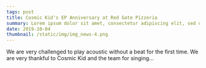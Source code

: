 ```yaml
---
tags: post
title: Cosmic Kid's EP Anniversary at Red Gate Pizzeria
summary: Lorem ipsum dolor sit amet, consectetur adipiscing elit, sed do eiusmod tempor incididunt ut labore et dolore magna aliqua. 
date: 2019-10-04
thumbnail: /static/img/img_news-4.png
---
```


We are very challenged to play acoustic without a beat for the first time. We are very thankful to Cosmic Kid and the team for singing...